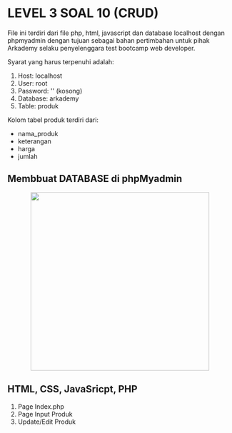 # LEVEL 3 SOAL 10 (CRUD)
File ini terdiri dari file php, html, javascript dan database localhost dengan phpmyadmin dengan tujuan sebagai bahan pertimbahan untuk pihak Arkademy selaku penyelenggara test bootcamp web developer.

Syarat yang harus terpenuhi adalah:
1. Host: localhost
2. User: root
3. Password: '' (kosong)
4. Database: arkademy
5. Table: produk

Kolom tabel produk terdiri dari:
- nama_produk
- keterangan
- harga
- jumlah

## Membbuat DATABASE di phpMyadmin
<div align="center">
    <img src="database/capture1.png" width="400px"</img> 
</div>

## HTML, CSS, JavaSricpt, PHP
1. Page Index.php
2. Page Input Produk
3. Update/Edit Produk
